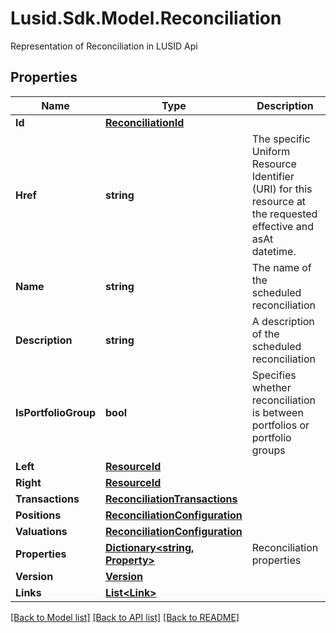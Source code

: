 # Lusid.Sdk.Model.Reconciliation
Representation of Reconciliation in LUSID Api

## Properties

Name | Type | Description | Notes
------------ | ------------- | ------------- | -------------
**Id** | [**ReconciliationId**](ReconciliationId.md) |  | [optional] 
**Href** | **string** | The specific Uniform Resource Identifier (URI) for this resource at the requested effective and asAt datetime. | [optional] 
**Name** | **string** | The name of the scheduled reconciliation | [optional] 
**Description** | **string** | A description of the scheduled reconciliation | [optional] 
**IsPortfolioGroup** | **bool** | Specifies whether reconciliation is between portfolios or portfolio groups | [optional] 
**Left** | [**ResourceId**](ResourceId.md) |  | [optional] 
**Right** | [**ResourceId**](ResourceId.md) |  | [optional] 
**Transactions** | [**ReconciliationTransactions**](ReconciliationTransactions.md) |  | [optional] 
**Positions** | [**ReconciliationConfiguration**](ReconciliationConfiguration.md) |  | [optional] 
**Valuations** | [**ReconciliationConfiguration**](ReconciliationConfiguration.md) |  | [optional] 
**Properties** | [**Dictionary&lt;string, Property&gt;**](Property.md) | Reconciliation properties | [optional] 
**Version** | [**Version**](Version.md) |  | [optional] 
**Links** | [**List&lt;Link&gt;**](Link.md) |  | [optional] 

[[Back to Model list]](../README.md#documentation-for-models) [[Back to API list]](../README.md#documentation-for-api-endpoints) [[Back to README]](../README.md)

